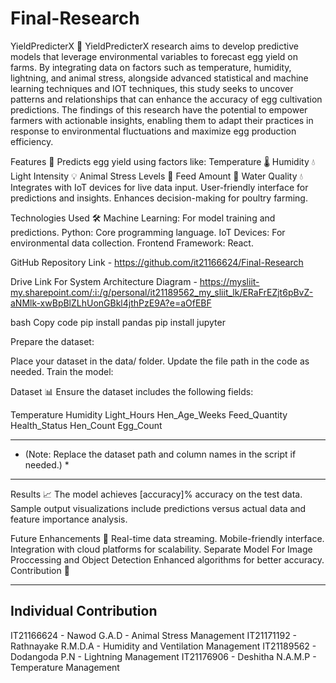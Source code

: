 # Final-Research
YieldPredicterX 🐔
YieldPredicterX research aims to develop predictive models that leverage environmental variables to forecast egg yield on farms. By integrating data on factors such as temperature, humidity, lightning, and animal stress, alongside advanced statistical and machine learning techniques and IOT techniques, this study seeks to uncover patterns and relationships that can enhance the accuracy of egg cultivation predictions. The findings of this research have the potential to empower farmers with actionable insights, enabling them to adapt their practices in response to environmental fluctuations and maximize egg production efficiency.

Features 🚀
Predicts egg yield using factors like:
Temperature 🌡️
Humidity 💧
Light Intensity 💡
Animal Stress Levels 🧪
Feed Amount 🍗
Water Quality 💧
Integrates with IoT devices for live data input.
User-friendly interface for predictions and insights.
Enhances decision-making for poultry farming.

Technologies Used 🛠️
Machine Learning: For model training and predictions.
Python: Core programming language.
IoT Devices: For environmental data collection.
Frontend Framework: React.

GitHub Repository Link - https://github.com/it21166624/Final-Research

Drive Link For System Architecture Diagram - https://mysliit-my.sharepoint.com/:i:/g/personal/it21189562_my_sliit_lk/ERaFrEZjt6pBvZ-aNMlk-xwBpBlZLhUonGBkl4jthPzE9A?e=aOfEBF

bash
Copy code
pip install pandas
pip install jupyter

Prepare the dataset:

Place your dataset in the data/ folder.
Update the file path in the code as needed.
Train the model:

Dataset 📊
Ensure the dataset includes the following fields:

Temperature
Humidity
Light_Hours
Hen_Age_Weeks
Feed_Quantity
Health_Status
Hen_Count
Egg_Count 

--------------------------------------------------------------------------------
* (Note: Replace the dataset path and column names in the script if needed.) *
--------------------------------------------------------------------------------

Results 📈
The model achieves [accuracy]% accuracy on the test data. Sample output visualizations include predictions versus actual data and feature importance analysis.

Future Enhancements 🔮
Real-time data streaming.
Mobile-friendly interface.
Integration with cloud platforms for scalability.
Separate Model For Image Proccessing and Object Detection
Enhanced algorithms for better accuracy.
Contribution 🤝

--------------------------
Individual Contribution
--------------------------

IT21166624 - Nawod G.A.D - Animal Stress Management
IT21171192 - Rathnayake R.M.D.A - Humidity and Ventilation Management
IT21189562 - Dodangoda P.N - Lightning Management
IT21176906 - Deshitha N.A.M.P - Temperature Management
